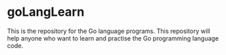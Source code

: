 # goLangLearn
This is the repository for the Go language programs. This repository will help anyone who want to learn and practise the Go programming language code.
